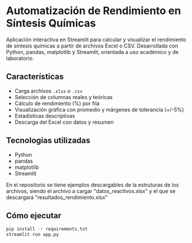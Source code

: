 #   Automatización de Rendimiento en Síntesis Químicas
Aplicación interactiva en Streamlit para calcular y visualizar el rendimiento de síntesis químicas a partir de archivos Excel o CSV. Desarrollada con Python, pandas, matplotlib y Streamlit, orientada a uso académico y de laboratorio.

## Características
- Carga archivos `.xlsx` o `.csv`
- Selección de columnas reales y teóricas
- Cálculo de rendimiento (%) por fila
- Visualización gráfica con promedio y márgenes de tolerancia (+/-5%)
- Estadísticas descriptivas
- Descarga del Excel con datos y resumen

## Tecnologías utilizadas
- Python
- pandas
- matplotlib
- Streamlit

En el repositorio se tiene ejemplos descargables de la estruturas de los archivos, siendo el archivo a cargar "datos_reactivos.xlsx" y el que se descargará "resultados_rendimiento.xlsx"

## Cómo ejecutar
```bash
pip install -r requirements.txt
streamlit run app.py
